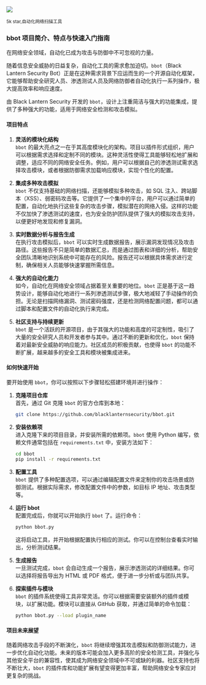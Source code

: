 
<img src="/assets/image/24112-bbot.png">

<small>5k star,自动化网络扫描工具</small>


### bbot 项目简介、特点与快速入门指南

在网络安全领域，自动化已成为攻击与防御中不可忽视的力量。

随着信息安全威胁的日益复杂，自动化工具的需求愈加迫切。`bbot`（Black Lantern Security Bot）正是在这种需求背景下应运而生的一个开源自动化框架，它能够帮助安全研究人员、渗透测试人员及网络防御者自动化执行一系列操作，极大提高效率和响应速度。

由 Black Lantern Security 开发的 `bbot`，设计上注重简洁与强大的功能集成，提供了多种强大的功能，适用于网络安全检测和攻击模拟。



#### 项目特点

1. **灵活的模块化结构**  
   `bbot` 的最大亮点之一在于其高度模块化的架构。项目以插件形式组织，用户可以根据需求选择和定制不同的模块。这种灵活性使得工具能够轻松地扩展和调整，适应不同的网络安全任务。例如，用户可以根据自己的渗透测试需求选择攻击模块，或者根据防御需求加载响应模块，实现个性化的配置。

2. **集成多种攻击模拟**  
   `bbot` 不仅支持基础的网络扫描，还能够模拟多种攻击，如 SQL 注入、跨站脚本（XSS）、弱密码攻击等。它提供了一个集中的平台，用户可以通过简单的配置，自动化地执行这些复杂的攻击步骤，模拟潜在的网络入侵。这样的功能不仅加快了渗透测试的速度，也为安全防护团队提供了强大的模拟攻击支持，以便更好地发现和修复漏洞。

3. **实时数据分析与报告生成**  
   在执行攻击模拟后，`bbot` 可以实时生成数据报告，展示漏洞发现情况及攻击路径。这些报告不只是简单的数据汇总，而是通过图表和详细的分析，帮助安全团队清晰地识别系统中可能存在的风险。报告还可以根据具体需求进行定制，确保相关人员能够快速掌握所需信息。

4. **强大的自动化能力**  
   如今，自动化在网络安全领域占据着至关重要的地位。`bbot` 正是基于这一趋势设计，能够自动化地进行一系列渗透测试步骤，极大地减轻了手动操作的负担。无论是扫描网络漏洞、测试密码强度，还是检测网络配置问题，都可以通过脚本和配置文件的自动化执行来完成。

5. **社区支持与持续更新**  
   `bbot` 是一个活跃的开源项目，由于其强大的功能和高度的可定制性，吸引了大量的安全研究人员和开发者参与其中。通过不断的更新和优化，`bbot` 保持着对最新安全威胁的响应能力。社区成员的积极贡献，也使得 `bbot` 的功能不断扩展，越来越多的安全工具和模块被集成进来。

#### 如何快速开始

要开始使用 `bbot`，你可以按照以下步骤轻松搭建环境并进行操作：

1. **克隆项目仓库**  
   首先，通过 Git 克隆 `bbot` 的官方仓库到本地：
   ```bash
   git clone https://github.com/blacklanternsecurity/bbot.git
   ```

2. **安装依赖项**  
   进入克隆下来的项目目录，并安装所需的依赖项。`bbot` 使用 Python 编写，依赖文件通常包括在 `requirements.txt` 中，安装方法如下：
   ```bash
   cd bbot
   pip install -r requirements.txt
   ```

3. **配置工具**  
   `bbot` 提供了多种配置选项，可以通过编辑配置文件来定制你的攻击场景或防御测试。根据实际需求，修改配置文件中的参数，如目标 IP 地址、攻击类型等。

4. **运行 bbot**  
   配置完成后，你就可以开始执行 `bbot` 了。运行命令：
   ```bash
   python bbot.py
   ```
   这将启动工具，并开始根据配置执行相应的测试。你可以在控制台查看实时输出，分析测试结果。

5. **生成报告**  
   一旦测试完成，`bbot` 会自动生成一个报告，展示渗透测试的详细结果。你可以选择将报告导出为 HTML 或 PDF 格式，便于进一步分析或与团队共享。

6. **探索插件与模块**  
   `bbot` 的插件系统使得工具非常灵活。你可以根据需要安装额外的插件或模块，以扩展功能。模块可以直接从 GitHub 获取，并通过简单的命令加载：
   ```bash
   python bbot.py --load plugin_name
   ```

#### 项目未来展望

随着网络攻击手段的不断演化，`bbot` 将继续增强其攻击模拟和防御测试能力，进一步优化自动化功能。未来的版本可能会加入更多高阶的安全检测工具，并强化与其他安全平台的兼容性，使其成为网络安全领域中不可或缺的利器。社区支持也将不断壮大，`bbot` 的插件库和功能扩展有望变得更加丰富，帮助网络安全专家应对更复杂的挑战。